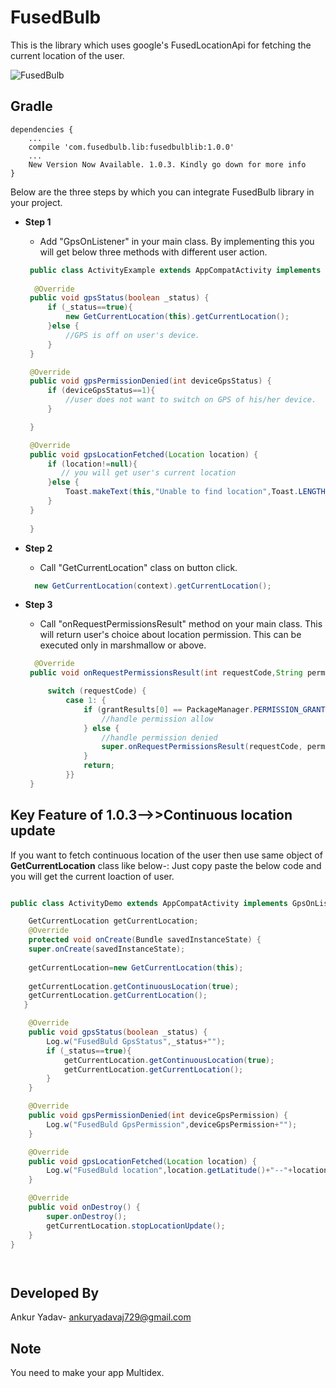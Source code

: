 # FusedBulb
This is the library which uses google's FusedLocationApi for fetching the current location of the user.


![FusedBulb](https://s20.postimg.org/ub9azembx/fusedbulb_banner.jpg)

Gradle
------
```
dependencies {
    ...
    compile 'com.fusedbulb.lib:fusedbulblib:1.0.0'
    ...
    New Version Now Available. 1.0.3. Kindly go down for more info
}
```

Below are the three steps by which you can integrate FusedBulb library in your project.

* **Step 1**
    * Add "GpsOnListener" in your main class. By implementing this you will get below three methods with different user action.
   ```java
    public class ActivityExample extends AppCompatActivity implements GpsOnListner{
    
     @Override
    public void gpsStatus(boolean _status) {
        if (_status==true){
            new GetCurrentLocation(this).getCurrentLocation();
        }else {
            //GPS is off on user's device.
        }
    }

    @Override
    public void gpsPermissionDenied(int deviceGpsStatus) {
        if (deviceGpsStatus==1){
            //user does not want to switch on GPS of his/her device.
        }

    }

    @Override
    public void gpsLocationFetched(Location location) {
        if (location!=null){
           // you will get user's current location
        }else {
            Toast.makeText(this,"Unable to find location",Toast.LENGTH_SHORT).show();
        }
    }
    
    }
    ```
    
* **Step 2**
    * Call "GetCurrentLocation" class on button click.
   ```java
     new GetCurrentLocation(context).getCurrentLocation();
     ```
     
* **Step 3**
    * Call "onRequestPermissionsResult" method on your main class. This will return user's choice about location permission. This can be executed only in marshmallow or above. 
   ```java
     @Override
    public void onRequestPermissionsResult(int requestCode,String permissions[], int[] grantResults) {

        switch (requestCode) {
            case 1: {
                if (grantResults[0] == PackageManager.PERMISSION_GRANTED) {
                    //handle permission allow
                } else {
                    //handle permission denied
                    super.onRequestPermissionsResult(requestCode, permissions, grantResults);
                }
                return;
            }}
    }
     ```
     
Key Feature of 1.0.3-->>Continuous location update
------

If you want to fetch continuous location of the user then use same object of **GetCurrentLocation** class like below-: Just copy paste the below code and you will get the current loaction of user. 

```java

public class ActivityDemo extends AppCompatActivity implements GpsOnListener{

    GetCurrentLocation getCurrentLocation;
    @Override
    protected void onCreate(Bundle savedInstanceState) {
    super.onCreate(savedInstanceState);
    
    getCurrentLocation=new GetCurrentLocation(this);
    
    getCurrentLocation.getContinuousLocation(true);
    getCurrentLocation.getCurrentLocation();
   }

    @Override
    public void gpsStatus(boolean _status) {
        Log.w("FusedBuld GpsStatus",_status+"");
        if (_status==true){
            getCurrentLocation.getContinuousLocation(true);
            getCurrentLocation.getCurrentLocation();
        }
    }

    @Override
    public void gpsPermissionDenied(int deviceGpsPermission) {
        Log.w("FusedBuld GpsPermission",deviceGpsPermission+"");
    }

    @Override
    public void gpsLocationFetched(Location location) {
        Log.w("FusedBuld location",location.getLatitude()+"--"+location.getLongitude());
    }

    @Override
    public void onDestroy() {
        super.onDestroy();
        getCurrentLocation.stopLocationUpdate();
    }
}




```


 Developed By
 ------
 Ankur Yadav- ankuryadavaj729@gmail.com

Note
------
You need to make your app Multidex.

